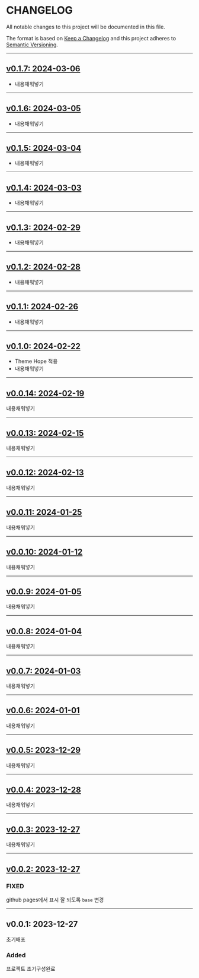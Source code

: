 # CHANGELOG

All notable changes to this project will be documented in this file.

The format is based on [Keep a Changelog](http://keepachangelog.com)
and this project adheres to [Semantic Versioning](http://semver.org).

---

## [v0.1.7: 2024-03-06][v0.1.7]

- 내용채워넣기

---

## [v0.1.6: 2024-03-05][v0.1.6]

- 내용채워넣기

---

## [v0.1.5: 2024-03-04][v0.1.5]

- 내용채워넣기

---

## [v0.1.4: 2024-03-03][v0.1.4]

- 내용채워넣기

---

## [v0.1.3: 2024-02-29][v0.1.3]

- 내용채워넣기

---

## [v0.1.2: 2024-02-28][v0.1.2]

- 내용채워넣기

---

## [v0.1.1: 2024-02-26][v0.1.1]

- 내용채워넣기

---

## [v0.1.0: 2024-02-22][v0.1.0]

- Theme Hope 적용
- 내용채워넣기

---

## [v0.0.14: 2024-02-19][v0.0.14]

내용채워넣기

---

## [v0.0.13: 2024-02-15][v0.0.13]

내용채워넣기

---

## [v0.0.12: 2024-02-13][v0.0.12]

내용채워넣기

---

## [v0.0.11: 2024-01-25][v0.0.11]

내용채워넣기

---

## [v0.0.10: 2024-01-12][v0.0.10]

내용채워넣기

---

## [v0.0.9: 2024-01-05][v0.0.9]

내용채워넣기

---

## [v0.0.8: 2024-01-04][v0.0.8]

내용채워넣기

---

## [v0.0.7: 2024-01-03][v0.0.7]

내용채워넣기

---

## [v0.0.6: 2024-01-01][v0.0.6]

내용채워넣기

---

## [v0.0.5: 2023-12-29][v0.0.5]

내용채워넣기

---

## [v0.0.4: 2023-12-28][v0.0.4]

내용채워넣기

---

## [v0.0.3: 2023-12-27][v0.0.3]

내용채워넣기

---

## [v0.0.2: 2023-12-27][v0.0.2]

### FIXED

github pages에서 표시 잘 되도록 `base` 변경

---

## v0.0.1: 2023-12-27

초기배포

### Added

프로젝트 초기구성완료


[v0.0.2]: https://github.com/chanhi2000/crashcourse/compare/v0.0.1...v0.0.2
[v0.0.3]: https://github.com/chanhi2000/crashcourse/compare/v0.0.2...v0.0.3
[v0.0.4]: https://github.com/chanhi2000/crashcourse/compare/v0.0.3...v0.0.4
[v0.0.5]: https://github.com/chanhi2000/crashcourse/compare/v0.0.4...v0.0.5
[v0.0.6]: https://github.com/chanhi2000/crashcourse/compare/v0.0.5...v0.0.6
[v0.0.7]: https://github.com/chanhi2000/crashcourse/compare/v0.0.6...v0.0.7
[v0.0.8]: https://github.com/chanhi2000/crashcourse/compare/v0.0.7...v0.0.8
[v0.0.9]: https://github.com/chanhi2000/crashcourse/compare/v0.0.8...v0.0.9
[v0.0.10]: https://github.com/chanhi2000/crashcourse/compare/v0.0.9...v0.0.10
[v0.0.11]: https://github.com/chanhi2000/crashcourse/compare/v0.0.10...v0.0.11
[v0.0.12]: https://github.com/chanhi2000/crashcourse/compare/v0.0.11...v0.0.12
[v0.0.13]: https://github.com/chanhi2000/crashcourse/compare/v0.0.12...v0.0.13
[v0.0.14]: https://github.com/chanhi2000/crashcourse/compare/v0.0.13...v0.0.14
[v0.1.0]: https://github.com/chanhi2000/crashcourse/compare/v0.0.14...v0.1.0
[v0.1.1]: https://github.com/chanhi2000/crashcourse/compare/v0.1.0...v0.1.1
[v0.1.2]: https://github.com/chanhi2000/crashcourse/compare/v0.1.1...v0.1.2
[v0.1.3]: https://github.com/chanhi2000/crashcourse/compare/v0.1.2...v0.1.3
[v0.1.4]: https://github.com/chanhi2000/crashcourse/compare/v0.1.3...v0.1.4
[v0.1.5]: https://github.com/chanhi2000/crashcourse/compare/v0.1.4...v0.1.5
[v0.1.6]: https://github.com/chanhi2000/crashcourse/compare/v0.1.5...v0.1.6
[v0.1.7]: https://github.com/chanhi2000/crashcourse/compare/v0.1.6...v0.1.7